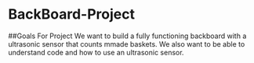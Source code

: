 # BackBoard-Project

##Goals For Project
We want to build a fully functioning backboard with a ultrasonic sensor that counts mmade baskets. We also want to be able to understand code and how to use an ultrasonic sensor.
